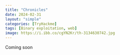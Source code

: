 ```yaml
---
title: "Chronicles"
date: 2024-02-31
layout: "simple"
categories: [TryHackme]
tags: [Binary exploitation, web]
image: https://i.ibb.co/cgYN2Kr/th-3134630742.jpg
---
```


Coming soon